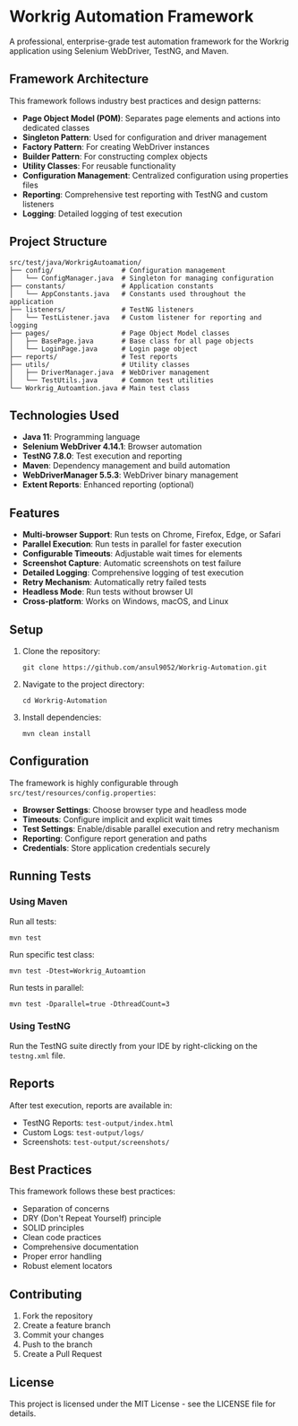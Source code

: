 # Workrig Automation Framework

A professional, enterprise-grade test automation framework for the Workrig application using Selenium WebDriver, TestNG, and Maven.

## Framework Architecture

This framework follows industry best practices and design patterns:

- **Page Object Model (POM)**: Separates page elements and actions into dedicated classes
- **Singleton Pattern**: Used for configuration and driver management
- **Factory Pattern**: For creating WebDriver instances
- **Builder Pattern**: For constructing complex objects
- **Utility Classes**: For reusable functionality
- **Configuration Management**: Centralized configuration using properties files
- **Reporting**: Comprehensive test reporting with TestNG and custom listeners
- **Logging**: Detailed logging of test execution

## Project Structure

```
src/test/java/WorkrigAutoamation/
├── config/                 # Configuration management
│   └── ConfigManager.java  # Singleton for managing configuration
├── constants/              # Application constants
│   └── AppConstants.java   # Constants used throughout the application
├── listeners/              # TestNG listeners
│   └── TestListener.java   # Custom listener for reporting and logging
├── pages/                  # Page Object Model classes
│   ├── BasePage.java       # Base class for all page objects
│   └── LoginPage.java      # Login page object
├── reports/                # Test reports
├── utils/                  # Utility classes
│   ├── DriverManager.java  # WebDriver management
│   └── TestUtils.java      # Common test utilities
└── Workrig_Autoamtion.java # Main test class
```

## Technologies Used

- **Java 11**: Programming language
- **Selenium WebDriver 4.14.1**: Browser automation
- **TestNG 7.8.0**: Test execution and reporting
- **Maven**: Dependency management and build automation
- **WebDriverManager 5.5.3**: WebDriver binary management
- **Extent Reports**: Enhanced reporting (optional)

## Features

- **Multi-browser Support**: Run tests on Chrome, Firefox, Edge, or Safari
- **Parallel Execution**: Run tests in parallel for faster execution
- **Configurable Timeouts**: Adjustable wait times for elements
- **Screenshot Capture**: Automatic screenshots on test failure
- **Detailed Logging**: Comprehensive logging of test execution
- **Retry Mechanism**: Automatically retry failed tests
- **Headless Mode**: Run tests without browser UI
- **Cross-platform**: Works on Windows, macOS, and Linux

## Setup

1. Clone the repository:
   ```
   git clone https://github.com/ansul9052/Workrig-Automation.git
   ```

2. Navigate to the project directory:
   ```
   cd Workrig-Automation
   ```

3. Install dependencies:
   ```
   mvn clean install
   ```

## Configuration

The framework is highly configurable through `src/test/resources/config.properties`:

- **Browser Settings**: Choose browser type and headless mode
- **Timeouts**: Configure implicit and explicit wait times
- **Test Settings**: Enable/disable parallel execution and retry mechanism
- **Reporting**: Configure report generation and paths
- **Credentials**: Store application credentials securely

## Running Tests

### Using Maven

Run all tests:
```
mvn test
```

Run specific test class:
```
mvn test -Dtest=Workrig_Autoamtion
```

Run tests in parallel:
```
mvn test -Dparallel=true -DthreadCount=3
```

### Using TestNG

Run the TestNG suite directly from your IDE by right-clicking on the `testng.xml` file.

## Reports

After test execution, reports are available in:
- TestNG Reports: `test-output/index.html`
- Custom Logs: `test-output/logs/`
- Screenshots: `test-output/screenshots/`

## Best Practices

This framework follows these best practices:
- Separation of concerns
- DRY (Don't Repeat Yourself) principle
- SOLID principles
- Clean code practices
- Comprehensive documentation
- Proper error handling
- Robust element locators

## Contributing

1. Fork the repository
2. Create a feature branch
3. Commit your changes
4. Push to the branch
5. Create a Pull Request

## License

This project is licensed under the MIT License - see the LICENSE file for details. 